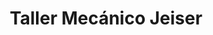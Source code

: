 ---
title: "Taller Mecánico Jeiser"
url: /valladolid/taller-mecanico-jeiser/
shop: reparación de automóviles
---